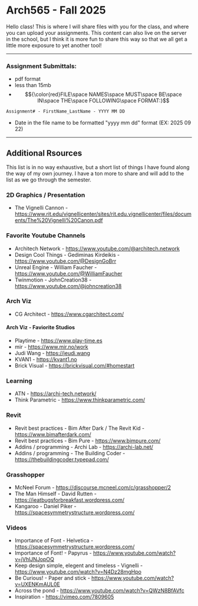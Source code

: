 # Arch565 - Fall 2025
Hello class! This is where I will share files with you for the class, and where you can upload your assignments. This content can also live on the server in the school, but I think it is more fun to share this way so that we all get a little more exposure to yet another tool!

- - - -

### Assignment Submittals:
  - pdf format
  - less than 15mb
  - $${\color{red}FILE\space NAMES\space MUST\space BE\space IN\space THE\space FOLLOWING\space FORMAT:}$$
```diff
Assignment# - FirstName_LastName - YYYY MM DD
```
  - Date in the file name to be formatted "yyyy mm dd" format (EX: 2025 09 22)

- - - -

## Additional Rsources
This list is in no way exhaustive, but a short list of things I have found along the way of my own journey. I have a ton more to share and will add to the list as we go through the semester.

### 2D Graphics / Presentation
  - The Vignelli Cannon - https://www.rit.edu/vignellicenter/sites/rit.edu.vignellicenter/files/documents/The%20Vignelli%20Canon.pdf

### Favorite Youtube Channels
  - Architech Network - https://www.youtube.com/@architech.network
  - Design Cool Things - Gediminas Kirdeikis - https://www.youtube.com/@DesignGoBrr
  - Unreal Engine - William Faucher - https://www.youtube.com/@WilliamFaucher
  - Twinmotion - JohnCreation38 - https://www.youtube.com/@johncreation38

### Arch Viz
  - CG Architect - https://www.cgarchitect.com/

#### Arch Viz - Faviorite Studios
  - Playtime - https://www.play-time.es
  - mir - https://www.mir.no/work
  - Judi Wang - https://jeudi.wang
  - KVAN1 - https://kvant1.no
  - Brick Visual - https://brickvisual.com/#homestart

### Learning
  - ATN - https://archi-tech.network/
  - Think Parametric - https://www.thinkparametric.com/

### Revit
  - Revit best practices - Bim After Dark / The Revit Kid - https://www.bimafterdark.com/
  - Revit best practices - Bim Pure - https://www.bimpure.com/
  - Addins / programming - Archi Lab - https://archi-lab.net/
  - Addins / programming - The Building Coder - https://thebuildingcoder.typepad.com/

### Grasshopper
  - McNeel Forum - https://discourse.mcneel.com/c/grasshopper/2
  - The Man Himself - David Rutten - https://ieatbugsforbreakfast.wordpress.com/
  - Kangaroo - Daniel Piker - https://spacesymmetrystructure.wordpress.com/

### Videos
  - Importance of Font - Helvetica - https://spacesymmetrystructure.wordpress.com/
  - Importance of Font! - Papyrus - https://www.youtube.com/watch?v=jVhlJNJopOQ
  - Keep design simple, elegent and timeless - Vignelli - https://www.youtube.com/watch?v=N4Dz28mgHpo
  - Be Curious! - Paper and stick - https://www.youtube.com/watch?v=UXENKmAUL0E
  - Across the pond - https://www.youtube.com/watch?v=QWzN8BfAVfc
  - Inspiration - https://vimeo.com/7809605
